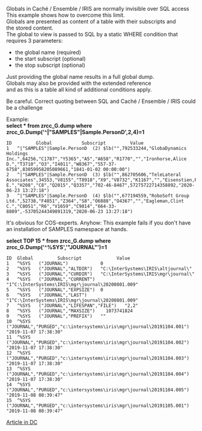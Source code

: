 Globals in Caché / Ensemble / IRIS are normally invisible over SQL access   
This example shows how to overcome this limit.   
Globals are presented as content of a table with their subscripts and  
the stored content.  
The global to view is passed to SQL by a static WHERE condition that  
requires 3 parameters:   
- the global name (required)   
- the start subscript (optional)    
- the stop subscript (optional)   

Just providing the global name results in a full global dump.    
Globals may also be provided with the extended reference   
and as this is a table all kind of additional conditions apply. 

Be careful. 
Correct quoting between SQL and Caché / Ensemble / IRIS could be a challenge

Example:   
__select * from zrcc_G.dump where zrcc_G.Dump('^|"SAMPLES"|Sample.PersonD',2,4)=1__
~~~
ID	       Global	        Subscript	      Value
1	^|"SAMPLES"|Sample.PersonD	(2)	$lb("",792533244,"GlobaDynamics Holdings Inc.",64256,"C1787","Y5365","A5","A658","R1770","","Ironhorse,Alice D.","T3710","O3","I4011","W8367","557-37-6758",83059958205089661,"1841-01-02 00:00:00")
2	^|"SAMPLES"|Sample.PersonD	(3)	$lb("",862705606,"TeleLateral Associates",34553,"V8155","T8918","X9","V8732","K1167","","Eisenstien,Peter E.","H208","C8","Q2015","Q3357","702-46-8467",57275722714358892,"2020-06-23 13:27:18")
3	^|"SAMPLES"|Sample.PersonD	(4)	$lb("",677194559,"RoboSoft Group Ltd.",52738,"F4851","Z364","S8","O6888","O4367","","Eagleman,Clint C.","C8051","R6","V1659","C9814","664-33-8809",-53705244349891319,"2020-06-23 13:27:18")
~~~

It's obvious for COS-experts. Anyhow: This example fails if you don't have an installation of SAMPLES namespace at hands.

__select TOP 15 * from zrcc_G.dump where zrcc_G.Dump('^%SYS','"JOURNAL"')=1__   
~~~
ID	Global	       Subscript	         Value
1	^%SYS	("JOURNAL")	           0
2	^%SYS	("JOURNAL","ALTDIR")   "C:\InterSystems\IRIS\altjournal\"
3	^%SYS	("JOURNAL","CURDIR")   "C:\InterSystems\IRIS\mgr\journal\"
4	^%SYS	("JOURNAL","CURRENT")  "1^C:\InterSystems\IRIS\mgr\journal\20200801.009"
5	^%SYS	("JOURNAL","EXPSIZE")  0
6	^%SYS	("JOURNAL","LAST")     "1^C:\InterSystems\IRIS\mgr\journal\20200801.009"
7	^%SYS	("JOURNAL","LIFESPAN","FILE")	"2,2"
8	^%SYS	("JOURNAL","MAXSIZE")	 1073741824
9	^%SYS	("JOURNAL","PREFIX")   ""
10	^%SYS	("JOURNAL","PURGED","c:\intersystems\iris\mgr\journal\20191104.001")	"2019-11-07 17:38:30"
11	^%SYS	("JOURNAL","PURGED","c:\intersystems\iris\mgr\journal\20191104.002")	"2019-11-07 17:38:30"
12	^%SYS	("JOURNAL","PURGED","c:\intersystems\iris\mgr\journal\20191104.003")	"2019-11-07 17:38:30"
13	^%SYS	("JOURNAL","PURGED","c:\intersystems\iris\mgr\journal\20191104.004")	"2019-11-07 17:38:30"
14	^%SYS	("JOURNAL","PURGED","c:\intersystems\iris\mgr\journal\20191104.005")	"2019-11-08 08:39:47"
15	^%SYS	("JOURNAL","PURGED","c:\intersystems\iris\mgr\journal\20191105.001")	"2019-11-08 08:39:47"
~~~

[Article in DC](https://community.intersystems.com/post/show-global-sql-select)   
